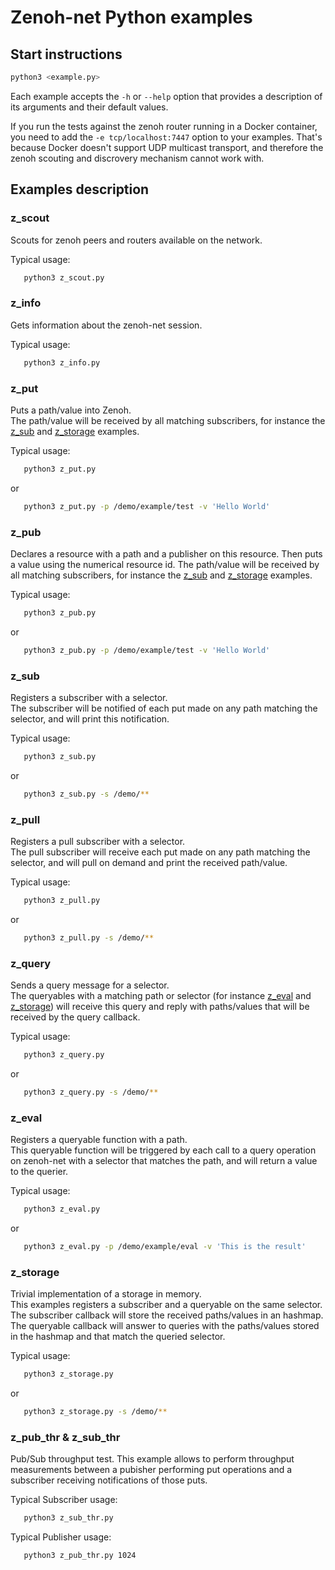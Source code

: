 # Zenoh-net Python examples

## Start instructions

   ```bash
   python3 <example.py>
   ```

   Each example accepts the `-h` or `--help` option that provides a description of its arguments and their default values.

   If you run the tests against the zenoh router running in a Docker container, you need to add the
   `-e tcp/localhost:7447` option to your examples. That's because Docker doesn't support UDP multicast
   transport, and therefore the zenoh scouting and discrovery mechanism cannot work with.

## Examples description

### z_scout

   Scouts for zenoh peers and routers available on the network.

   Typical usage:
   ```bash
      python3 z_scout.py
   ```

### z_info

   Gets information about the zenoh-net session.

   Typical usage:
   ```bash
      python3 z_info.py
   ```


### z_put

   Puts a path/value into Zenoh.  
   The path/value will be received by all matching subscribers, for instance the [z_sub](#z_sub)
   and [z_storage](#z_storage) examples.

   Typical usage:
   ```bash
      python3 z_put.py
   ```
   or
   ```bash
      python3 z_put.py -p /demo/example/test -v 'Hello World'
   ```

### z_pub

   Declares a resource with a path and a publisher on this resource. Then puts a value using the numerical resource id.
   The path/value will be received by all matching subscribers, for instance the [z_sub](#z_sub)
   and [z_storage](#z_storage) examples.

   Typical usage:
   ```bash
      python3 z_pub.py
   ```
   or
   ```bash
      python3 z_pub.py -p /demo/example/test -v 'Hello World'
   ```

### z_sub

   Registers a subscriber with a selector.  
   The subscriber will be notified of each put made on any path matching the selector,
   and will print this notification.

   Typical usage:
   ```bash
      python3 z_sub.py
   ```
   or
   ```bash
      python3 z_sub.py -s /demo/**
   ```

### z_pull

   Registers a pull subscriber with a selector.  
   The pull subscriber will receive each put made on any path matching the selector,
   and will pull on demand and print the received path/value.

   Typical usage:
   ```bash
      python3 z_pull.py
   ```
   or
   ```bash
      python3 z_pull.py -s /demo/**
   ```

### z_query

   Sends a query message for a selector.  
   The queryables with a matching path or selector (for instance [z_eval](#z_eval) and [z_storage](#z_storage))
   will receive this query and reply with paths/values that will be received by the query callback.

   Typical usage:
   ```bash
      python3 z_query.py
   ```
   or
   ```bash
      python3 z_query.py -s /demo/**
   ```

### z_eval

   Registers a queryable function with a path.  
   This queryable function will be triggered by each call to a query operation on zenoh-net
   with a selector that matches the path, and will return a value to the querier.

   Typical usage:
   ```bash
      python3 z_eval.py
   ```
   or
   ```bash
      python3 z_eval.py -p /demo/example/eval -v 'This is the result'
   ```

### z_storage

   Trivial implementation of a storage in memory.  
   This examples registers a subscriber and a queryable on the same selector.
   The subscriber callback will store the received paths/values in an hashmap.
   The queryable callback will answer to queries with the paths/values stored in the hashmap
   and that match the queried selector.

   Typical usage:
   ```bash
      python3 z_storage.py
   ```
   or
   ```bash
      python3 z_storage.py -s /demo/**
   ```

### z_pub_thr & z_sub_thr

   Pub/Sub throughput test.
   This example allows to perform throughput measurements between a pubisher performing
   put operations and a subscriber receiving notifications of those puts.

   Typical Subscriber usage:
   ```bash
      python3 z_sub_thr.py
   ```

   Typical Publisher usage:
   ```bash
      python3 z_pub_thr.py 1024
   ```